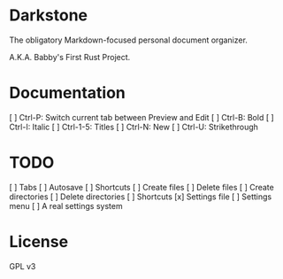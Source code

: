Darkstone
=========

The obligatory Markdown-focused personal document organizer.

A.K.A. Babby's First Rust Project.

Documentation
=============

[ ] Ctrl-P: Switch current tab between Preview and Edit
[ ] Ctrl-B: Bold
[ ] Ctrl-I: Italic
[ ] Ctrl-1-5: Titles
[ ] Ctrl-N: New
[ ] Ctrl-U: Strikethrough

TODO
====

[ ] Tabs
[ ] Autosave
[ ] Shortcuts
[ ] Create files
[ ] Delete files
[ ] Create directories
[ ] Delete directories
[ ] Shortcuts
[x] Settings file
[ ] Settings menu
[ ] A real settings system

License
=======

GPL v3